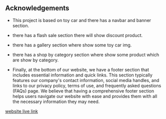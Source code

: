 
## Acknowledgements

- This project is based on toy car and there has a navbar and banner section.

- there has a flash sale section there will show discount product.

- there has a gallery section where show some toy car img.

- there has a shop by category section where show some product which are show by category.

- Finally, at the bottom of our website, we have a footer section that includes essential information and quick links. This section typically features our company's contact information, social media handles, and links to our privacy policy, terms of use, and frequently asked questions (FAQs) page. We believe that having a comprehensive footer section helps users navigate our website with ease and provides them with all the necessary information they may need.

[website live link](https://toukir215.web.app/)
